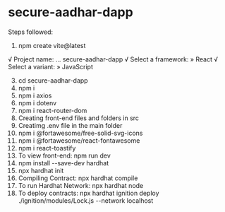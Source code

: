 # secure-aadhar-dapp
Steps followed:
1.	npm create vite@latest
   
√ Project name: ... secure-aadhar-dapp
√ Select a framework: » React
√ Select a variant: » JavaScript

3.	cd secure-aadhar-dapp
4.	npm i
5.	npm i axios
6.	npm i dotenv
7.	npm i react-router-dom
8.	Creating front-end files and folders in src
9.	Creatimg .env file in the main folder
10.	npm i @fortawesome/free-solid-svg-icons
11.	npm i @fortawesome/react-fontawesome
12.	npm i react-toastify
13.	To view front-end: npm run dev
14.	npm install --save-dev hardhat
15.	npx hardhat init
16.	Compiling Contract: npx hardhat compile
17.	To run Hardhat Network: npx hardhat node
18.	To deploy contracts: npx hardhat ignition deploy ./ignition/modules/Lock.js --network localhost


